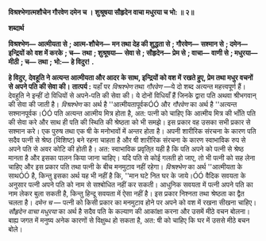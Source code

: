 **विश्रश्भेणात्मशौचेन गौरवेण दमेन च ।** **शुश्रूषया सौहृदेन वाचा मधुरया च भो: ॥ २॥** 

**शब्दार्थ** 

**विश्रश्भेण—** **आत्मीयता से** **; आत्म-शौचेन—** **मन तथा देह की शुद्धता से** **; गौरवेण—** **सश्मान से** **; दमेन—** **इन्द्रियों को** **वश में करके** **; च—** **तथा** **; शुश्रूषया—** **सेवा से** **; सौहृदेन—** **प्रेम से** **; वाचा—** **वाणी से** **; मधुरया—** **मीठी** **; च—** **तथा** **;** **भो:—** **हे विदुर!** **.** 

**हे विदुर, देवहूति ने अत्यन्त आत्मीयता और आदर के साथ, इन्द्रियों को वश में** **रखते हुए, प्रेम तथा मधुर वचनों से अपने पति की सेवा की।** **तात्पर्य :** यहाँ पर *विश्रश्भेण* तथा *गौरवेण* —ये दो शब्द अत्यन्त महत्त्वपूर्ण हैं। देवहुति ने इन्हीं दो विधियों से अपने-पति की सेवा की। ये दोनों विधियाँ हैं जिनके द्वारा पति अथवा श्रीभगवान् की सेवा की जाती है। *विश्रश्भेण* का अर्थ है ''आत्मीयतापूर्वकÓÓ और *गौरवेण* का अर्थ है ''अत्यन्त सश्मानपूर्वक।ÓÓ पति अत्यन्त आत्मीय मित्र होता है, अत: पत्नी को चाहिए कि आत्मीय मित्र की भाँति पति की सेवा करे और साथ ही पति की स्थिति की श्रेष्ठता को भी समझे। इस प्रकार वह उसका सभी प्रकार से सश्मान करे। एक पुरुष तथा एक षी के मनोभावों में अन्तर होता है। अपनी शारीरिक संरचना के कारण पति सदैव पत्नी से श्रेष्ठ (विशिष्ट) बने रहना चाहता है और षी शारीरिक संरचना के कारण स्वाभाविक रुप से अपने पति से अवर कोटि की होती है। अत: स्वाभाविक प्रवृति्त यही है कि पति अपने को पत्नी से श्रेष्ठ मानता है और इसका पालन किया जाना चाहिए। यदि पति से कोई गलती हो जाए, तो भी पत्नी को सह लेना चाहिए और इस प्रकार पति तथा पत्नी के बीच मनमुटाव नहीं रहेगा। *विश्रश्भेण* का अर्थ ''आत्मीयता के साथÓÓ है, किन्तु इसका अर्थ यह भी नहीं है कि, ''मान घटे नित घर के जाये।ÓÓ वैदिक सवयता के अनुसार पत्नी अपने पति को नाम से सश्बोधित नहीं कर सकती। आधुनिक सवयता में पत्नी अपने पति का नाम लेकर बुला सकती है, किन्तु हिन्दू सवयता में ऐसा नहीं है। इस प्रकार निश्नता तथा श्रेष्ठता का द्वैत चलता है। *दमेन च* — पत्नी को किसी प्रकार का मनमुटाव होने पर अपने को वश में रखना सीखना चाहिए। *सौहृदेन* *वाचा मधुरया* का अर्थ है सदैव पति के कल्याण की आकांक्षा करना और उसमें मीठे वचन बोलना। बाह्य जगत में मनुष्य अनेक कारणों से विक्षुब्ध हो सकता है, अत: षी को चाहिए कि घर में उससे मीठे बचन बोले।  
